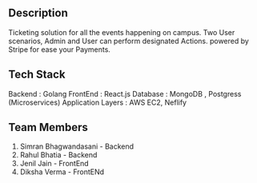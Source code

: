 ## Description
Ticketing solution for all the events happening on campus. Two User scenarios, Admin and User can perform designated Actions.
powered by Stripe for ease your Payments.

## Tech Stack
Backend : Golang
FrontEnd : React.js
Database : MongoDB , Postgress (Microservices)
Application Layers : AWS EC2, Neflify

## Team Members
1. Simran Bhagwandasani - Backend
2. Rahul Bhatia - Backend
3. Jenil Jain - FrontEnd
4. Diksha Verma - FrontENd
